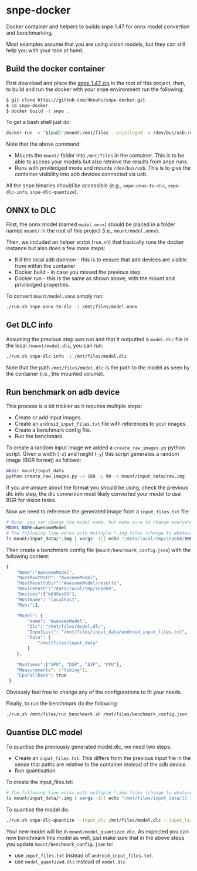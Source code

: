 # snpe-docker
Docker container and helpers to builds snpe 1.47 for onnx model convertion and benchmarking.

Most examples assume that you are using vision models, but they can still help you with your task at hand.

## Build the docker container

First download and place the [snpe 1.47 zip](https://developer.qualcomm.com/software/qualcomm-neural-processing-sdk) in the root of this project, then, to build and run the docker with your snpe environment run the following:

```bash
$ git clone https://github.com/4knahs/snpe-docker.git
$ cd snpe-docker
$ docker build -t snpe .
```

To get a bash shell just do: 

```bash
docker run -v "$(pwd)"/mount:/mnt/files --privileged -v /dev/bus/usb:/dev/bus/usb -it snpe
```

Note that the above command:
* Mounts the `mount/` folder into `/mnt/files` in the container. This is to be able to access your models but also retrieve the results from snpe runs.
* Runs with priviledged mode and mounts `/dev/bus/usb`. This is to give the container visibility into adb devices connected via usb.

All the snpe binaries should be accessible (e.g., `snpe-onnx-to-dlc`, `snpe-dlc-info`, `snpe-dlc-quantize`).

## ONNX to DLC

First, the onnx model (named `model.onnx`) should be placed in a folder named `mount/` in the root of this project (i.e., `mount/model.onnx`).

Then, we included an helper script (`run.sh`) that basically runs the docker instance but also does a few more steps:
* Kill the local adb daemon - this is to ensure that adb devices are visible from within the container
* Docker build - in case you missed the previous step
* Docker run - this is the same as shown above, with the mount and priviledged properties.

To convert `mount/model.onnx` simply run:

```bash
./run.sh snpe-onnx-to-dlc -i /mnt/files/model.onnx
```

## Get DLC info

Assuming the previous step was run and that it outputted a `model.dlc` file in the local `/mount/model.dlc`, you can run:

```bash
./run.sh snpe-dlc-info -i /mnt/files/model.dlc
```

Note that the path `/mnt/files/model.dlc` is the path to the model as seen by the container (i.e., the mounted volume).

## Run benchmark on adb device

This process is a bit trickier as it requires multiple steps:
* Create or add input images.
* Create an `android_input_files.txt` file with references to your images.
* Create a benchmark config file.
* Run the benchmark.

To create a random input image we added a `create_raw_images.py` python script. Given a width (`-x`) and height (`-y`) this script generates a random image (BGR format) as follows:

```bash
mkdir mount/input_data
python create_raw_images.py -x 160 -y 90 -o mount/input_data/raw.img
```

If you are unsure about the format you should be using, check the previous dlc info step, the dlc convertion most likely converted your model to use BGR for vision tasks.

Now we need to reference the generated image from a `input_files.txt` file:

```bash
# Note: you can change the model name, but make sure to change everywhere
MODEL_NAME=AwesomeModel
# The following line works with multiple *.img files (change to whatever format you need)
ls mount/input_data/*.img | xargs -I[] echo "/data/local/tmp/snpebm/$MODEL_NAME/input_data/[] >> mount/input_data/android_input_files.txt"
```

Then create a benchmark config file (`mount/benchmark_config.json`) with the following content:

```bash
{
    "Name":"AwesomeModel",
    "HostRootPath": "AwesomeModel",
    "HostResultsDir":"AwesomeModel/results",
    "DevicePath":"/data/local/tmp/snpebm",
    "Devices":["b699ea80"],
    "HostName": "localhost",
    "Runs":1,

    "Model": {
        "Name": "AwesomeModel",
        "Dlc": "/mnt/files/model.dlc",
        "InputList": "/mnt/files/input_data/android_input_files.txt",
        "Data": [
            "/mnt/files/input_data"
        ]
    },

    "Runtimes":["GPU", "DSP", "AIP", "CPU"],
    "Measurements": ["timing"],
    "CpuFallback": true
 }
```

Obviously feel free to change any of the configurations to fit your needs.

Finally, to run the benchmark do the following:

```bash
./run.sh /mnt/files/run_benchmark.sh /mnt/files/benchmark_config.json
```

## Quantise DLC model

To quantise the previously generated model.dlc, we need two steps:
* Create an `input_files.txt`. This differs from the previous input file in the sense that paths are relative to the container instead of the adb device.
* Run quantisation.

To create the input_files.txt:

```bash
# The following line works with multiple *.img files (change to whatever format you need)
ls mount/input_data/*.img | xargs -I[] echo "/mnt/files/input_data/[] >> mount/input_data/input_files.txt"
```

To quantise the model do:

```bash
./run.sh snpe-dlc-quantize --input_dlc /mnt/files/model.dlc --input_list /mnt/files/input_data/input_files.txt --output_dlc /mnt/files/model_quantized.dlc --enable_hta
```

Your new model will be in `mount/model_quantized.dlc`. As expected you can now benchmark this model as well, just make sure that in the above steps you update `mount/benchmark_config.json` to:
* use `input_files.txt` instead of `android_input_files.txt`.
* use `model_quantized.dlc` instead of `model.dlc`